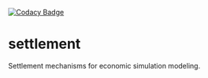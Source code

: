 [![Codacy Badge](https://api.codacy.com/project/badge/Grade/934c74f982af4ad09388200b1a4887bc)](https://www.codacy.com/app/herculesl/settlement?utm_source=github.com&utm_medium=referral&utm_content=EconomicSL/settlement&utm_campaign=badger)

# settlement

Settlement mechanisms for economic simulation modeling.
